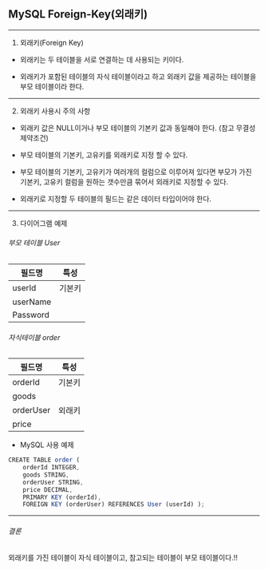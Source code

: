 ## MySQL Foreign-Key(외래키)

---

1. 외래키(Foreign Key)

- 외래키는 두 테이블을 서로 연결하는 데 사용되는 키이다.

- 외래키가 포함된 테이블의 자식 테이블이라고 하고 외래키 값을 제공하는 테이블을 부모 테이블이라 한다.

---

2. 외래키 사용시 주의 사항

- 외래키 값은 NULL이거나 부모 테이블의 기본키 값과 동일해야 한다. (참고 무결성 제약조건)

- 부모 테이블의 기본키, 고유키를 외래키로 지정 할 수 있다.

- 부모 테이블의 기본키, 고유키가 여러개의 컬럼으로 이루어져 있다면 부모가 가진 기본키, 고유키 컬럼을 원하는 갯수만큼 묶어서 외래키로 지정할 수 있다.

- 외래키로 지정할 두 테이블의 필드는 같은 데이터 타입이어야 한다.

---

3. 다이어그램 예제

###### 부모 테이블 User

| 필드명   | 특성   |
| -------- | ------ |
| userId   | 기본키 |
| userName |        |
| Password |        |

###### 자식테이블 order

| 필드명    | 특성   |
| --------- | ------ |
| orderId   | 기본키 |
| goods     |        |
| orderUser | 외래키 |
| price     |        |

- MySQL 사용 예제

```jsx
CREATE TABLE order (
	orderId INTEGER,
	goods STRING,
	orderUser STRING,
	price DECIMAL,
	PRIMARY KEY (orderId),
	FOREIGN KEY (orderUser) REFERENCES User (userId) );

```

---

###### 결론

외래키를 가진 테이블이 자식 테이블이고, 참고되는 테이블이 부모 테이블이다.!!
